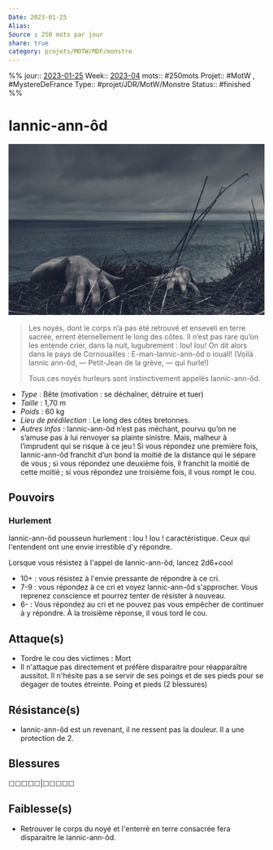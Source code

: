 ```yaml
---
Date: 2023-01-25
Alias:
Source : 250 mots par jour
share: true
category: projets/MOTW/MDF/monstre
---
```

%%
jour::  [2023-01-25](2023-01-25.md)
Week:: [2023-04](../../../../week/2023-04.md)
mots:: 
#250mots
Projet:: #MotW , #MystereDeFrance 
Type:: #projet/JDR/MotW/Monstre 
Status:: #finished 
%%
# Iannic-ann-ôd

![daniel-jensen-NMk1Vggt2hg-unsplash.jpg](../../../../notes/daniel-jensen-NMk1Vggt2hg-unsplash.jpg)

> Les noyés, dont le corps n’a pas été retrouvé et enseveli en terre sacrée, errent éternellement le
long des côtes. Il n’est pas rare qu’on les entende crier, dans la nuit, lugubrement : Iou! Iou! On dit alors dans le pays de Cornouailles : E-man-Iannic-ann-ôd o iouall! (Voilà Iannic ann-ôd, — Petit-Jean de la grève, — qui hurle!)
>
>Tous ces noyés hurleurs sont instinctivement appelés Iannic-ann-ôd.

-  *Type* : Bête (motivation : se déchaîner, détruire et tuer)
-  *Taille* : 1,70 m
-  *Poids* : 60 kg
-  *Lieu de prédilection* : Le long des côtes bretonnes.
-  *Autres infos* : Iannic-ann-ôd n’est pas méchant, pourvu qu’on ne s’amuse pas à lui renvoyer sa plainte sinistre. Mais, malheur à l’imprudent qui se risque à ce jeu ! Si vous répondez une première fois, Iannic-ann-ôd franchit d’un bond la moitié de la distance qui le sépare de vous ; si vous répondez une deuxième fois, il franchit la moitié de cette moitié ; si vous répondez une troisième fois, il vous rompt le cou.
  
## Pouvoirs

### Hurlement
Iannic-ann-ôd pousseun hurlement : Iou ! Iou ! caractéristique. Ceux qui l'entendent ont une envie irrestible d'y répondre.

Lorsque vous résistez à l'appel de Iannic-ann-ôd, lancez 2d6+cool
- 10+ : vous résistez à l'envie pressante de répondre à ce cri.
- 7-9 : vous répondez à ce cri et voyez Iannic-ann-ôd s'approcher. Vous reprenez conscience et pourrez tenter de résister à nouveau.
- 6- : Vous répondez au cri et ne pouvez pas vous empêcher de continuer à y répondre. À la troisième réponse, il vous tord le cou.

## Attaque(s)

- Tordre le cou des victimes : Mort
- Il n'attaque pas directement et préfère disparaitre pour réapparaître aussitot. Il n'hésite pas a se servir de ses poings et de ses pieds pour se dégager de toutes étreinte. Poing et pieds (2 blessures)

## Résistance(s)

- Iannic-ann-ôd est un revenant, il ne ressent pas la douleur. Il a une protection de 2.

## Blessures

☐☐☐☐☐|☐☐☐☐☐

## Faiblesse(s)

- Retrouver le corps du noyé et l'enterré en terre consacrée fera disparaitre le Iannic-ann-ôd.
